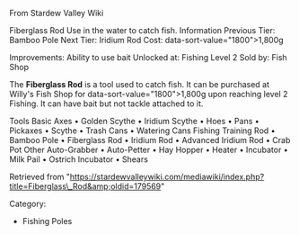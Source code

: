 From Stardew Valley Wiki

Fiberglass Rod Use in the water to catch fish. Information Previous Tier: Bamboo Pole Next Tier: Iridium Rod Cost: data-sort-value="1800"&gt;1,800g

Improvements: Ability to use bait Unlocked at: Fishing Level 2 Sold by: Fish Shop

The **Fiberglass Rod** is a tool used to catch fish. It can be purchased at Willy's Fish Shop for data-sort-value="1800"&gt;1,800g upon reaching level 2 Fishing. It can have bait but not tackle attached to it.

Tools Basic Axes • Golden Scythe • Iridium Scythe • Hoes • Pans • Pickaxes • Scythe • Trash Cans • Watering Cans Fishing Training Rod • Bamboo Pole • Fiberglass Rod • Iridium Rod • Advanced Iridium Rod • Crab Pot Other Auto-Grabber • Auto-Petter • Hay Hopper • Heater • Incubator • Milk Pail • Ostrich Incubator • Shears

Retrieved from "https://stardewvalleywiki.com/mediawiki/index.php?title=Fiberglass\_Rod&amp;oldid=179569"

Category:

- Fishing Poles
